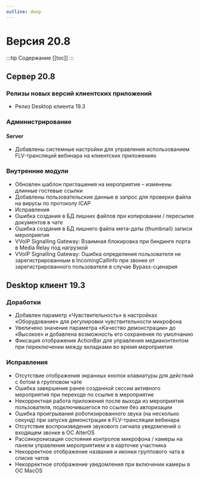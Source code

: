 ```yaml
---
outline: deep
---
```


# Версия 20.8

:::tip Содержание
[[toc]]
:::

## Сервер 20.8

### Релизы новых версий клиентских приложений

- Релиз Desktop клиента 19.3

### Администрирование

#### Server

- Добавлены системные настройки для управления использованием FLV-трансляций вебинара на клиентских приложениях

### Внутренние модули

- Обновлен шаблон приглашения на мероприятие – изменены длинные гостевые ссылки
- Добавлены пользовательские данные в запрос для проверки файла на вирусы по протоколу ICAP
- Исправления
- Ошибка создания в БД лишних файлов при копировании / пересылке документов в чате
- Ошибка создания в БД лишнего файла мета-даты (thumbnail) записи мероприятия
- VVoIP Signalling Gateway: Взаимная блокировка при биндинге порта в Media Relay под нагрузкой
- VVoIP Signalling Gateway: Ошибка определения пользователя не зарегистрированным в IncomingCallInfo при звонке от зарегистрированного пользователя в случае Bypass-сценария

## Desktop клиент 19.3

### Доработки

- Добавлен параметр «Чувствительность» в настройках «Оборудование» для регулировки чувствительности микрофона
- Увеличено значение параметра «Качество демонстрации» до «Высокое» и добавлена возможность его сохранения по умолчанию
- Фиксация отображения ActionBar для управления медиаконтентом при переключении между вкладками во время мероприятия

### Исправления

- Отсутствие отображения экранных кнопок клавиатуры для действий с ботом в групповом чате
- Ошибка завершения ранее созданной сессии активного мероприятия при переходе по ссылке в мероприятие
- Некорректная работа приложения после выхода из мероприятия пользователя, подключившегося по ссылке без авторизации
- Ошибка проигрывания роботизированного звука (на несколько секунд) при запуске демонстрации в FLV-трансляции вебинара
- Отсутствие воспроизведения звукового сигнала уведомлений о входящем звонке в ОС AlterOS
- Рассинхронизация состояния контролов микрофона / камеры на панели управления мероприятием и в карточке участника
- Некорректное отображение названия и иконки группового чата в списке чатов
- Некорректное отображение уведомления при включении камеры в ОС MacOS
